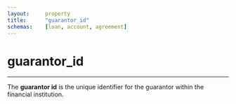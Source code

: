 ```yaml
---
layout:     property
title:      "guarantor_id"
schemas:    [loan, account, agreement]
---
```


# guarantor_id

---

The **guarantor id** is the unique identifier for the guarantor within the financial institution.
